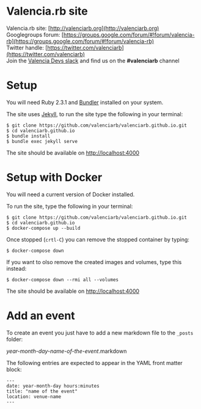 Valencia.rb site
================

Valencia.rb site: [http://valenciarb.org](http://valenciarb.org)  
Googlegroups forum: [https://groups.google.com/forum/#!forum/valencia-rb](https://groups.google.com/forum/#!forum/valencia-rb)  
Twitter handle: [https://twitter.com/valenciarb](https://twitter.com/valenciarb)  
Join the [Valencia Devs slack](http://slack.vlctechhub.org/) and find us on the **#valenciarb** channel

Setup
=====

You will need Ruby 2.3.1 and [Bundler](http://bundler.io) installed on your system.

The site uses [Jekyll](http://jekyllrb.com), to run the site type the following in your
terminal:

```
$ git clone https://github.com/valenciarb/valenciarb.github.io.git
$ cd valenciarb.github.io
$ bundle install
$ bundle exec jekyll serve
```

The site should be available on [http://localhost:4000](http://localhost:4000)

Setup with Docker
=================

You will need a current version of Docker installed.

To run the site, type the following in your terminal:

```
$ git clone https://github.com/valenciarb/valenciarb.github.io.git
$ cd valenciarb.github.io
$ docker-compose up --build
```

Once stopped (`crtl-C`) you can remove the stopped container by typing:

```
$ docker-compose down
```

If you want to olso remove the created images and volumes, type this instead:

```
$ docker-compose down --rmi all --volumes
```

The site should be available on [http://localhost:4000](http://localhost:4000)

Add an event
===============

To create an event you just have to add a new markdown file to the `_posts` folder:

*year-month-day-name-of-the-event*.markdown

The following entries are expected to appear in the YAML front matter block:

```
---
date: year-month-day hours:minutes
title: "name of the event"
location: venue-name
---
```
